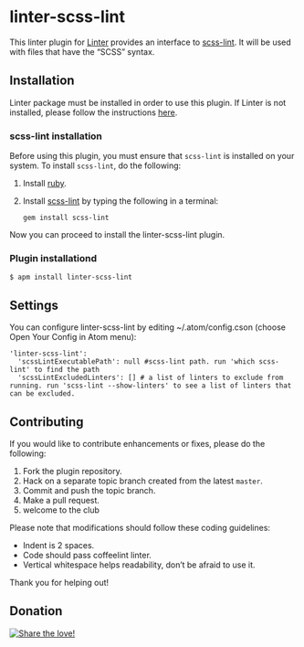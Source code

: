 linter-scss-lint
=========================

This linter plugin for [Linter](https://github.com/AtomLinter/Linter) provides an interface to [scss-lint](https://github.com/causes/scss-lint). It will be used with files that have the “SCSS” syntax.

## Installation
Linter package must be installed in order to use this plugin. If Linter is not installed, please follow the instructions [here](https://github.com/AtomLinter/Linter).

### scss-lint installation
Before using this plugin, you must ensure that `scss-lint` is installed on your system. To install `scss-lint`, do the following:

1. Install [ruby](https://www.ruby-lang.org/).

2. Install [scss-lint](https://github.com/causes/scss-lint) by typing the following in a terminal:
   ```
   gem install scss-lint
   ```

Now you can proceed to install the linter-scss-lint plugin.

### Plugin installationd
```
$ apm install linter-scss-lint
```

## Settings
You can configure linter-scss-lint by editing ~/.atom/config.cson (choose Open Your Config in Atom menu):
```
'linter-scss-lint':
  'scssLintExecutablePath': null #scss-lint path. run 'which scss-lint' to find the path
  'scssLintExcludedLinters': [] # a list of linters to exclude from running. run 'scss-lint --show-linters' to see a list of linters that can be excluded.
```

## Contributing
If you would like to contribute enhancements or fixes, please do the following:

1. Fork the plugin repository.
1. Hack on a separate topic branch created from the latest `master`.
1. Commit and push the topic branch.
1. Make a pull request.
1. welcome to the club

Please note that modifications should follow these coding guidelines:

- Indent is 2 spaces.
- Code should pass coffeelint linter.
- Vertical whitespace helps readability, don’t be afraid to use it.

Thank you for helping out!

## Donation
[![Share the love!](https://chewbacco-stuff.s3.amazonaws.com/donate.png)](https://www.paypal.com/cgi-bin/webscr?cmd=_s-xclick&hosted_button_id=KXUYS4ARNHCN8)
